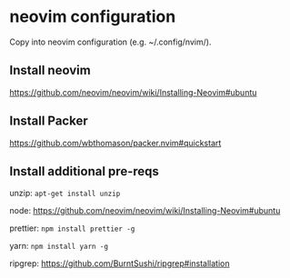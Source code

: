 # neovim configuration

Copy into neovim configuration (e.g. ~/.config/nvim/).

## Install neovim

https://github.com/neovim/neovim/wiki/Installing-Neovim#ubuntu

## Install Packer

https://github.com/wbthomason/packer.nvim#quickstart

## Install additional pre-reqs

unzip: `apt-get install unzip`

node: https://github.com/neovim/neovim/wiki/Installing-Neovim#ubuntu

prettier: `npm install prettier -g`

yarn: `npm install yarn -g`

ripgrep: https://github.com/BurntSushi/ripgrep#installation

